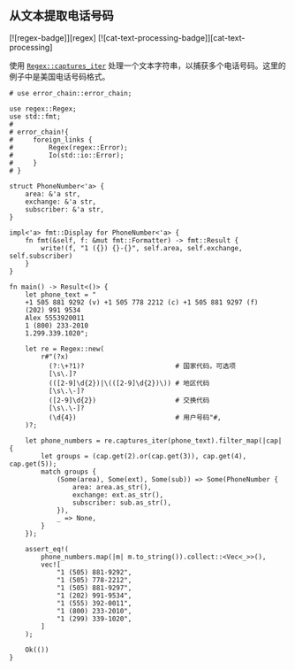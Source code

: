 ## 从文本提取电话号码

<!--
> [text/regex/phone.md](https://github.com/rust-lang-nursery/rust-cookbook/blob/master/src/text/regex/phone.md)
> <br />
> commit b61c8e588ad8445de36cd5f28e99232b5f858a41 - 2020.06.01
-->

[![regex-badge]][regex] [![cat-text-processing-badge]][cat-text-processing]

使用 [`Regex::captures_iter`] 处理一个文本字符串，以捕获多个电话号码。这里的例子中是美国电话号码格式。

```rust,edition2018
# use error_chain::error_chain;

use regex::Regex;
use std::fmt;
#
# error_chain!{
#     foreign_links {
#         Regex(regex::Error);
#         Io(std::io::Error);
#     }
# }

struct PhoneNumber<'a> {
    area: &'a str,
    exchange: &'a str,
    subscriber: &'a str,
}

impl<'a> fmt::Display for PhoneNumber<'a> {
    fn fmt(&self, f: &mut fmt::Formatter) -> fmt::Result {
        write!(f, "1 ({}) {}-{}", self.area, self.exchange, self.subscriber)
    }
}

fn main() -> Result<()> {
    let phone_text = "
    +1 505 881 9292 (v) +1 505 778 2212 (c) +1 505 881 9297 (f)
    (202) 991 9534
    Alex 5553920011
    1 (800) 233-2010
    1.299.339.1020";

    let re = Regex::new(
        r#"(?x)
          (?:\+?1)?                       # 国家代码，可选项
          [\s\.]?
          (([2-9]\d{2})|\(([2-9]\d{2})\)) # 地区代码
          [\s\.\-]?
          ([2-9]\d{2})                    # 交换代码
          [\s\.\-]?
          (\d{4})                         # 用户号码"#,
    )?;

    let phone_numbers = re.captures_iter(phone_text).filter_map(|cap| {
        let groups = (cap.get(2).or(cap.get(3)), cap.get(4), cap.get(5));
        match groups {
            (Some(area), Some(ext), Some(sub)) => Some(PhoneNumber {
                area: area.as_str(),
                exchange: ext.as_str(),
                subscriber: sub.as_str(),
            }),
            _ => None,
        }
    });

    assert_eq!(
        phone_numbers.map(|m| m.to_string()).collect::<Vec<_>>(),
        vec![
            "1 (505) 881-9292",
            "1 (505) 778-2212",
            "1 (505) 881-9297",
            "1 (202) 991-9534",
            "1 (555) 392-0011",
            "1 (800) 233-2010",
            "1 (299) 339-1020",
        ]
    );

    Ok(())
}
```

[`Regex::captures_iter`]: https://docs.rs/regex/*/regex/struct.Regex.html#method.captures_iter
